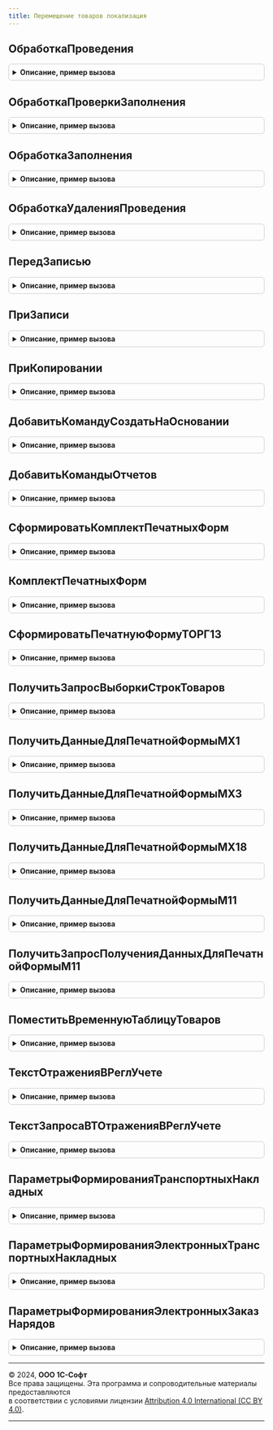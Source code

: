 ```yaml
---
title: Перемещение товаров локализация
---
```



## ОбработкаПроведения
<details style="margin: 1em 0; padding: 0.5em; border: 1px solid #ccc; border-radius: 6px;">

<summary style="font-weight: bold; cursor: pointer;">Описание, пример вызова</summary>

```bsl

// Вызывается из соответствующего обработчика документа
//
// Параметры:
//  Объект - ДокументОбъект - Обрабатываемый документ.
//  Отказ - Булево - Признак проведения документа.
//                   Если в теле процедуры-обработчика установить данному параметру значение Истина,
//                   то проведение документа выполнено не будет.
//  РежимПроведения - РежимПроведенияДокумента - В данный параметр передается текущий режим проведения.
//
Процедура ОбработкаПроведения(Объект, Отказ, РежимПроведения) Экспорт
```

Пример вызова
```bsl
ПеремещениеТоваровЛокализация.ОбработкаПроведения(Объект, Отказ, РежимПроведения) 
```
</details>

## ОбработкаПроверкиЗаполнения
<details style="margin: 1em 0; padding: 0.5em; border: 1px solid #ccc; border-radius: 6px;">

<summary style="font-weight: bold; cursor: pointer;">Описание, пример вызова</summary>

```bsl

// Вызывается из соответствующего обработчика документа
//
// Параметры:
//  Объект - ДокументОбъект - Обрабатываемый объект
//  Отказ - Булево - Если в теле процедуры-обработчика установить данному параметру значение Истина,
//                   то будет выполнен отказ от продолжения работы после выполнения проверки заполнения.
//  ПроверяемыеРеквизиты - Массив - Массив путей к реквизитам, для которых будет выполнена проверка заполнения.
//
Процедура ОбработкаПроверкиЗаполнения(Объект, Отказ, ПроверяемыеРеквизиты) Экспорт
```

Пример вызова
```bsl
ПеремещениеТоваровЛокализация.ОбработкаПроверкиЗаполнения(Объект, Отказ, ПроверяемыеРеквизиты) 
```
</details>

## ОбработкаЗаполнения
<details style="margin: 1em 0; padding: 0.5em; border: 1px solid #ccc; border-radius: 6px;">

<summary style="font-weight: bold; cursor: pointer;">Описание, пример вызова</summary>

```bsl

// Вызывается из соответствующего обработчика документа
//
// Параметры:
//  Объект - ДокументОбъект - Обрабатываемый объект.
//  ДанныеЗаполнения - Произвольный - Значение, которое используется как основание для заполнения.
//  СтандартнаяОбработка - Булево - В данный параметр передается признак выполнения стандартной (системной) обработки события.
//
Процедура ОбработкаЗаполнения(Объект, ДанныеЗаполнения, СтандартнаяОбработка) Экспорт
```

Пример вызова
```bsl
ПеремещениеТоваровЛокализация.ОбработкаЗаполнения(Объект, ДанныеЗаполнения, СтандартнаяОбработка) 
```
</details>

## ОбработкаУдаленияПроведения
<details style="margin: 1em 0; padding: 0.5em; border: 1px solid #ccc; border-radius: 6px;">

<summary style="font-weight: bold; cursor: pointer;">Описание, пример вызова</summary>

```bsl

// Вызывается из соответствующего обработчика документа
//
// Параметры:
//  Объект - ДокументОбъект - Обрабатываемый объект
//  Отказ - Булево - Признак отказа от записи.
//                   Если в теле процедуры-обработчика установить данному параметру значение Истина,
//                   то запись выполнена не будет и будет вызвано исключение.
//
Процедура ОбработкаУдаленияПроведения(Объект, Отказ) Экспорт
```

Пример вызова
```bsl
ПеремещениеТоваровЛокализация.ОбработкаУдаленияПроведения(Объект, Отказ) 
```
</details>

## ПередЗаписью
<details style="margin: 1em 0; padding: 0.5em; border: 1px solid #ccc; border-radius: 6px;">

<summary style="font-weight: bold; cursor: pointer;">Описание, пример вызова</summary>

```bsl

// Вызывается из соответствующего обработчика документа
//
// Параметры:
//  Объект - ДокументОбъект - Обрабатываемый объект
//  Отказ - Булево - Признак отказа от записи.
//                   Если в теле процедуры-обработчика установить данному параметру значение Истина,
//                   то запись выполнена не будет и будет вызвано исключение.
//  РежимЗаписи - РежимЗаписиДокумента - В параметр передается текущий режим записи документа. Позволяет определить в теле процедуры режим записи.
//  РежимПроведения - РежимПроведенияДокумента - В данный параметр передается текущий режим проведения.
//
Процедура ПередЗаписью(Объект, Отказ, РежимЗаписи, РежимПроведения) Экспорт
```

Пример вызова
```bsl
ПеремещениеТоваровЛокализация.ПередЗаписью(Объект, Отказ, РежимЗаписи, РежимПроведения) 
```
</details>

## ПриЗаписи
<details style="margin: 1em 0; padding: 0.5em; border: 1px solid #ccc; border-radius: 6px;">

<summary style="font-weight: bold; cursor: pointer;">Описание, пример вызова</summary>

```bsl

// Вызывается из соответствующего обработчика документа
//
// Параметры:
//  Объект - ДокументОбъект - Обрабатываемый объект
//  Отказ - Булево - Признак отказа от записи.
//                   Если в теле процедуры-обработчика установить данному параметру значение Истина, то запись выполнена не будет и будет вызвано исключение.
//
Процедура ПриЗаписи(Объект, Отказ) Экспорт
```

Пример вызова
```bsl
ПеремещениеТоваровЛокализация.ПриЗаписи(Объект, Отказ) 
```
</details>

## ПриКопировании
<details style="margin: 1em 0; padding: 0.5em; border: 1px solid #ccc; border-radius: 6px;">

<summary style="font-weight: bold; cursor: pointer;">Описание, пример вызова</summary>

```bsl

// Вызывается из соответствующего обработчика документа
//
// Параметры:
//  Объект - ДокументОбъект - Обрабатываемый объект
//  ОбъектКопирования - ДокументОбъект.ПеремещениеТоваров - Исходный документ, который является источником копирования.
//
Процедура ПриКопировании(Объект, ОбъектКопирования) Экспорт
```

Пример вызова
```bsl
ПеремещениеТоваровЛокализация.ПриКопировании(Объект, ОбъектКопирования) 
```
</details>

## ДобавитьКомандуСоздатьНаОсновании
<details style="margin: 1em 0; padding: 0.5em; border: 1px solid #ccc; border-radius: 6px;">

<summary style="font-weight: bold; cursor: pointer;">Описание, пример вызова</summary>

```bsl

// Добавляет команду создания документа "Авансовый отчет".
//
// Параметры:
//  КомандыСозданияНаОсновании - см. СозданиеНаОснованииПереопределяемый.ПередДобавлениемКомандСозданияНаОсновании.КомандыСозданияНаОсновании
//
Процедура ДобавитьКомандуСоздатьНаОсновании(КомандыСозданияНаОсновании) Экспорт
```

Пример вызова
```bsl
ПеремещениеТоваровЛокализация.ДобавитьКомандуСоздатьНаОсновании(КомандыСозданияНаОсновании) 
```
</details>

## ДобавитьКомандыОтчетов
<details style="margin: 1em 0; padding: 0.5em; border: 1px solid #ccc; border-radius: 6px;">

<summary style="font-weight: bold; cursor: pointer;">Описание, пример вызова</summary>

```bsl

// Определяет список команд отчетов.
//
// Параметры:
//   КомандыОтчетов - См. ВариантыОтчетовПереопределяемый.ПередДобавлениемКомандОтчетов.КомандыОтчетов
//   Параметры - См. ВариантыОтчетовПереопределяемый.ПередДобавлениемКомандОтчетов.Параметры
//
Процедура ДобавитьКомандыОтчетов(КомандыОтчетов, Параметры) Экспорт
```

Пример вызова
```bsl
ПеремещениеТоваровЛокализация.ДобавитьКомандыОтчетов(КомандыОтчетов, Параметры) 
```
</details>

## СформироватьКомплектПечатныхФорм
<details style="margin: 1em 0; padding: 0.5em; border: 1px solid #ccc; border-radius: 6px;">

<summary style="font-weight: bold; cursor: pointer;">Описание, пример вызова</summary>

```bsl

Процедура СформироватьКомплектПечатныхФорм(МассивОбъектов, ПараметрыПечати, КоллекцияПечатныхФорм, ОбъектыПечати, КомплектПечатныхФорм) Экспорт
```

Пример вызова
```bsl
ПеремещениеТоваровЛокализация.СформироватьКомплектПечатныхФорм(МассивОбъектов, ПараметрыПечати, КоллекцияПечатныхФорм, ОбъектыПечати, КомплектПечатныхФорм) 
```
</details>

## КомплектПечатныхФорм
<details style="margin: 1em 0; padding: 0.5em; border: 1px solid #ccc; border-radius: 6px;">

<summary style="font-weight: bold; cursor: pointer;">Описание, пример вызова</summary>

```bsl

Процедура КомплектПечатныхФорм(КомплектПечатныхФорм) Экспорт
```

Пример вызова
```bsl
ПеремещениеТоваровЛокализация.КомплектПечатныхФорм(КомплектПечатныхФорм) 
```
</details>

## СформироватьПечатнуюФормуТОРГ13
<details style="margin: 1em 0; padding: 0.5em; border: 1px solid #ccc; border-radius: 6px;">

<summary style="font-weight: bold; cursor: pointer;">Описание, пример вызова</summary>

```bsl

//++ Локализация

// Формирует табличный документ по унифицированной форме ТОРГ-13
//
// Возвращаемое значение
//  Табличный документ - унифицированная форма ТОРГ-13.
//
Функция СформироватьПечатнуюФормуТОРГ13(МассивОбъектов, ОбъектыПечати) Экспорт
```

Пример вызова
```bsl
Результат = ПеремещениеТоваровЛокализация.СформироватьПечатнуюФормуТОРГ13(МассивОбъектов, ОбъектыПечати));
```
</details>

## ПолучитьЗапросВыборкиСтрокТоваров
<details style="margin: 1em 0; padding: 0.5em; border: 1px solid #ccc; border-radius: 6px;">

<summary style="font-weight: bold; cursor: pointer;">Описание, пример вызова</summary>

```bsl

Функция ПолучитьЗапросВыборкиСтрокТоваров(ТекстЗапросаВыборкиСтрокТоваров, ТоварКод) Экспорт
```

Пример вызова
```bsl
Результат = ПеремещениеТоваровЛокализация.ПолучитьЗапросВыборкиСтрокТоваров(ТекстЗапросаВыборкиСтрокТоваров, ТоварКод));
```
</details>

## ПолучитьДанныеДляПечатнойФормыМХ1
<details style="margin: 1em 0; padding: 0.5em; border: 1px solid #ccc; border-radius: 6px;">

<summary style="font-weight: bold; cursor: pointer;">Описание, пример вызова</summary>

```bsl

// Возвращает данные для формирования печатной формы МХ - 1.
//
// Параметры:
//	ПараметрыПечати	- Структура -дополнительные настройки печати.
//	МассивОбъектов	- Массив из ДокументСсылка.ПеремещениеТоваров - коллекция значений ссылок на документы,
//																	по которым необходимо получить данные.
//
// Возвращаемое значение:
//	Структура - коллекция данных, используемых для печати, содержащая следующие следующие свойства:
//		* РезультатПоШапке			- РезультатЗапроса - данные шапки документа.
//		* РезультатПоСкладам		- РезультатЗапроса - данные о складе ответственного хранения.
//		* РезультатПоТабличнойЧасти	- РезультатЗапроса - данные табличной части документа.
//		* РезультатПоОшибкам		- РезультатЗапроса - данные об ошибках, возникающих при печати документа.
//
Функция ПолучитьДанныеДляПечатнойФормыМХ1(ПараметрыПечати, МассивОбъектов) Экспорт
```

Пример вызова
```bsl
Результат = ПеремещениеТоваровЛокализация.ПолучитьДанныеДляПечатнойФормыМХ1(ПараметрыПечати, МассивОбъектов) 
```
</details>

## ПолучитьДанныеДляПечатнойФормыМХ3
<details style="margin: 1em 0; padding: 0.5em; border: 1px solid #ccc; border-radius: 6px;">

<summary style="font-weight: bold; cursor: pointer;">Описание, пример вызова</summary>

```bsl

// Возвращает данные для формирования печатной формы МХ - 3.
//
// Параметры:
//	ПараметрыПечати	- Структура -дополнительные настройки печати.
//	МассивОбъектов	- Массив из ДокументСсылка.ПеремещениеТоваров - коллекция значений ссылок на документы,
//																	по которым необходимо получить данные.
//
// Возвращаемое значение:
//	Структура - коллекция данных, используемых для печати, содержащая следующие следующие свойства:
//		* РезультатПоШапке			- РезультатЗапроса - данные шапки документа.
//		* РезультатПоСкладам		- РезультатЗапроса - данные о складе ответственного хранения.
//		* РезультатПоТабличнойЧасти	- РезультатЗапроса - данные табличной части документа.
//		* РезультатПоОшибкам		- РезультатЗапроса - данные об ошибках, возникающих при печати документа.
//
Функция ПолучитьДанныеДляПечатнойФормыМХ3(ПараметрыПечати, МассивОбъектов) Экспорт
```

Пример вызова
```bsl
Результат = ПеремещениеТоваровЛокализация.ПолучитьДанныеДляПечатнойФормыМХ3(ПараметрыПечати, МассивОбъектов) 
```
</details>

## ПолучитьДанныеДляПечатнойФормыМХ18
<details style="margin: 1em 0; padding: 0.5em; border: 1px solid #ccc; border-radius: 6px;">

<summary style="font-weight: bold; cursor: pointer;">Описание, пример вызова</summary>

```bsl

// Функция получает данные для формирования печатной формы МХ - 18
//
// Параметры:
//	ПараметрыПечати - Структура
//	МассивОбъектов - Массив из ДокументСсылка.ПеремещениеТоваров - Массив ссылок на документы,
//																по которым необходимо получить данные.
//
// Возвращаемое значение:
// 	Структура:
// 		* РезультатПоШапке - РезультатЗапроса
// 		* РезультатПоТабличнойЧасти - РезультатЗапроса
//
Функция ПолучитьДанныеДляПечатнойФормыМХ18(ПараметрыПечати, МассивОбъектов) Экспорт
```

Пример вызова
```bsl
Результат = ПеремещениеТоваровЛокализация.ПолучитьДанныеДляПечатнойФормыМХ18(ПараметрыПечати, МассивОбъектов) 
```
</details>

## ПолучитьДанныеДляПечатнойФормыМ11
<details style="margin: 1em 0; padding: 0.5em; border: 1px solid #ccc; border-radius: 6px;">

<summary style="font-weight: bold; cursor: pointer;">Описание, пример вызова</summary>

```bsl

// Функция получает данные для формирования печатной формы М-11
//
// Параметры:
//  ПараметрыПечати - Структура - дополнительные настройки печати
//  МассивДокументов - СписокЗначений Из ДокументСсылка.ПеремещениеТоваров - ссылки на печатаемые объекты
//  Возвращаемое значение:
//   Структура - структура с полями:
//    * РезультатПоШапке - РезультатЗапроса -
//    * РезультатПоТабличнойЧасти - РезультатЗапроса -
Функция ПолучитьДанныеДляПечатнойФормыМ11(ПараметрыПечати, МассивДокументов) Экспорт
```

Пример вызова
```bsl
Результат = ПеремещениеТоваровЛокализация.ПолучитьДанныеДляПечатнойФормыМ11(ПараметрыПечати, МассивДокументов) 
```
</details>

## ПолучитьЗапросПолученияДанныхДляПечатнойФормыМ11
<details style="margin: 1em 0; padding: 0.5em; border: 1px solid #ccc; border-radius: 6px;">

<summary style="font-weight: bold; cursor: pointer;">Описание, пример вызова</summary>

```bsl

Функция ПолучитьЗапросПолученияДанныхДляПечатнойФормыМ11() Экспорт
```

Пример вызова
```bsl
Результат = ПеремещениеТоваровЛокализация.ПолучитьЗапросПолученияДанныхДляПечатнойФормыМ11());
```
</details>

## ПоместитьВременнуюТаблицуТоваров
<details style="margin: 1em 0; padding: 0.5em; border: 1px solid #ccc; border-radius: 6px;">

<summary style="font-weight: bold; cursor: pointer;">Описание, пример вызова</summary>

```bsl

// Формирует временную таблицу, содержащую табличную часть по таблице данных документов.
//
// Параметры:
//	МенеджерВременныхТаблиц - МенеджерВременныхТаблиц - Менеджер временных таблиц.
//	ПараметрыЗаполнения - см. ПродажиСервер.ПараметрыЗаполненияВременнойТаблицыТоваров.
//
Процедура ПоместитьВременнуюТаблицуТоваров(МенеджерВременныхТаблиц, ПараметрыЗаполнения = Неопределено) Экспорт
```

Пример вызова
```bsl
ПеремещениеТоваровЛокализация.ПоместитьВременнуюТаблицуТоваров(МенеджерВременныхТаблиц, ПараметрыЗаполнения);
```
</details>

## ТекстОтраженияВРеглУчете
<details style="margin: 1em 0; padding: 0.5em; border: 1px solid #ccc; border-radius: 6px;">

<summary style="font-weight: bold; cursor: pointer;">Описание, пример вызова</summary>

```bsl

// Функция возвращает текст запроса для отражения документа в регламентированном учете.
//
// Возвращаемое значение:
//	Строка - Текст запроса
//
Функция ТекстОтраженияВРеглУчете() Экспорт
```

Пример вызова
```bsl
Результат = ПеремещениеТоваровЛокализация.ТекстОтраженияВРеглУчете() 
```
</details>

## ТекстЗапросаВТОтраженияВРеглУчете
<details style="margin: 1em 0; padding: 0.5em; border: 1px solid #ccc; border-radius: 6px;">

<summary style="font-weight: bold; cursor: pointer;">Описание, пример вызова</summary>

```bsl

// Функция возвращает текст запроса дополнительных временных таблиц,
// необходимых для отражения в регламентированном учете
//
// Возвращаемое значение:
//   Строка - сформированный текст запроса.
//
Функция ТекстЗапросаВТОтраженияВРеглУчете() Экспорт
```

Пример вызова
```bsl
Результат = ПеремещениеТоваровЛокализация.ТекстЗапросаВТОтраженияВРеглУчете() 
```
</details>

## ПараметрыФормированияТранспортныхНакладных
<details style="margin: 1em 0; padding: 0.5em; border: 1px solid #ccc; border-radius: 6px;">

<summary style="font-weight: bold; cursor: pointer;">Описание, пример вызова</summary>

```bsl
//-- НЕ УТ

//++ Локализация

// Правила получения значений реквизитов ТТН
//
// Возвращаемое значение:
//  см. Документы.ТранспортнаяНакладная.ПараметрыФормированияТранспортныхНакладных
//
Функция ПараметрыФормированияТранспортныхНакладных() Экспорт
```

Пример вызова
```bsl
Результат = ПеремещениеТоваровЛокализация.ПараметрыФормированияТранспортныхНакладных() 
```
</details>

## ПараметрыФормированияЭлектронныхТранспортныхНакладных
<details style="margin: 1em 0; padding: 0.5em; border: 1px solid #ccc; border-radius: 6px;">

<summary style="font-weight: bold; cursor: pointer;">Описание, пример вызова</summary>

```bsl

// Правила получения значений реквизитов ЭТН
//
// Возвращаемое значение:
//  см. ОбменСГИСЭПДПереопределяемый.ПараметрыФормированияЭлектронныхТранспортныхНакладных
//
Функция ПараметрыФормированияЭлектронныхТранспортныхНакладных() Экспорт
```

Пример вызова
```bsl
Результат = ПеремещениеТоваровЛокализация.ПараметрыФормированияЭлектронныхТранспортныхНакладных() 
```
</details>

## ПараметрыФормированияЭлектронныхЗаказНарядов
<details style="margin: 1em 0; padding: 0.5em; border: 1px solid #ccc; border-radius: 6px;">

<summary style="font-weight: bold; cursor: pointer;">Описание, пример вызова</summary>

```bsl

// Правила получения значений реквизитов ЭЗН
//
// Возвращаемое значение:
//  см. ОбменСГИСЭПДПереопределяемый.ПараметрыФормированияЭлектронныхЗаказНарядов
//
Функция ПараметрыФормированияЭлектронныхЗаказНарядов() Экспорт
```

Пример вызова
```bsl
Результат = ПеремещениеТоваровЛокализация.ПараметрыФормированияЭлектронныхЗаказНарядов() 
```
</details>

---

© 2024, **ООО 1С-Софт**  
Все права защищены. Эта программа и сопроводительные материалы предоставляются  
в соответствии с условиями лицензии [Attribution 4.0 International (CC BY 4.0)](https://creativecommons.org/licenses/by/4.0/legalcode).

---
